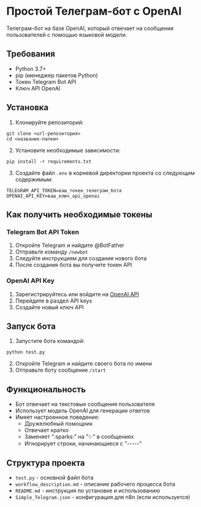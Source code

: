 # Простой Телеграм-бот с OpenAI

Телеграм-бот на базе OpenAI, который отвечает на сообщения пользователей с помощью языковой модели.

## Требования

- Python 3.7+
- pip (менеджер пакетов Python)
- Токен Telegram Bot API
- Ключ API OpenAI

## Установка

1. Клонируйте репозиторий:
```
git clone <url-репозитория>
cd <название-папки>
```

2. Установите необходимые зависимости:
```
pip install -r requirements.txt
```

3. Создайте файл `.env` в корневой директории проекта со следующим содержимым:
```
TELEGRAM_API_TOKEN=ваш_токен_телеграм_бота
OPENAI_API_KEY=ваш_ключ_api_openai
```

## Как получить необходимые токены

### Telegram Bot API Token
1. Откройте Telegram и найдите @BotFather
2. Отправьте команду `/newbot`
3. Следуйте инструкциям для создания нового бота
4. После создания бота вы получите токен API

### OpenAI API Key
1. Зарегистрируйтесь или войдите на [OpenAI API](https://platform.openai.com/)
2. Перейдите в раздел API keys
3. Создайте новый ключ API

## Запуск бота

1. Запустите бота командой:
```
python test.py
```

2. Откройте Telegram и найдите своего бота по имени
3. Отправьте боту сообщение `/start`

## Функциональность

- Бот отвечает на текстовые сообщения пользователя
- Использует модель OpenAI для генерации ответов
- Имеет настроенное поведение:
  - Дружелюбный помощник
  - Отвечает кратко
  - Заменяет ":sparks:" на "✨" в сообщениях
  - Игнорирует строки, начинающиеся с "-----"

## Структура проекта

- `test.py` - основной файл бота
- `workflow_description.md` - описание рабочего процесса бота
- `README.md` - инструкция по установке и использованию
- `Simple_Telegram.json` - конфигурация для n8n (если используется)
